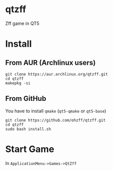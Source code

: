 # qtzff

Zff game in QT5

# Install

## From AUR (Archlinux users)

```
git clone https://aur.archlinux.org/qtzff.git
cd qtzff
makepkg -si
```

## From GitHub

You have to install `qmake` (`qt5-qmake` or `qt5-base`)

```
git clone https://github.com/ohzff/qtzff.git
cd qtzff
sudo bash install.sh
```

# Start Game

In `ApplicationMenu->Games->QtZff`

